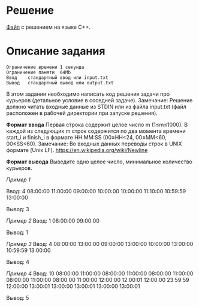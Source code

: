 # Решение

[Файл](../task_g.cpp) с решением на языке C++.

# Описание задания

    Ограничение времени	1 секунда
    Ограничение памяти	64Mb
    Ввод	стандартный ввод или input.txt
    Вывод	стандартный вывод или output.txt

В этом задании необходимо написать код решения задачи про курьеров (детальное условие в соседней задаче).
Замечание: Решение должно читать входные данные из STDIN или из файла input.txt (файл расположен в рабочей директории при запуске решения).

**Формат ввода**
Первая строка содержит целое число m (1≤m≤1000). В каждой из следующих m строк содержится по два момента времени start_i и finish_i в формате HH:MM:SS (00≤HH<24, 00≤MM<60, 00≤SS<60).
Замечание: Во входных данных переводы строк в UNIX формате (Unix LF). https://en.wikipedia.org/wiki/Newline

**Формат вывода**
Выведите одно целое число, минимальное количество курьеров.

*Пример 1*

Ввод:
4
08:00:00 11:00:00
09:00:00 10:00:00
10:00:00 11:10:00
10:59:59 13:00:00

Вывод:
3

*Пример 2*
Ввод:
1
08:00:00 09:00:00

Вывод:
1

*Пример 3*
Ввод:
4
08:00:00 13:00:00
09:00:00 13:00:00
10:00:00 13:00:00
10:59:59 13:00:00

Вывод:
4

*Пример 4*
Ввод:
10
08:00:00 11:00:00
08:00:00 11:00:00
08:00:00 11:00:00
08:00:00 11:00:00
08:00:00 11:00:00
12:00:00 12:00:01
12:00:00 23:59:59
12:00:00 13:00:01
13:00:00 13:00:01
13:00:00 13:00:01

Вывод:
5